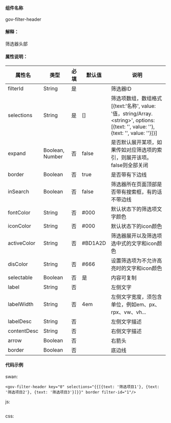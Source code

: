 #### 组件名称
gov-filter-header

#### 解释：
筛选器头部

#### 属性说明：
|属性名 | 类型 | 必填 | 默认值 |说明 |
|---|---|---|---|---|
|filterId |String |是||筛选器ID|
|selections |String |是|[]|筛选项数组，数组格式[{text:&#39;名称&#39;, value: &#39;值，string&#x2F;Array.&lt;string&gt;&#39;, options: [{text: &#39;&#39;, value: &#39;&#39;}, {text: &#39;&#39;, value: &#39;&#39;}]}]|
|expand |Boolean, Number |否|false|是否默认展开某项，如果传如对应筛选项的索引，则展开该项。false则全部关闭|
|border |Boolean |否|true|是否带有下边线|
|inSearch |Boolean |否|false|筛选器所在页面顶部是否带有搜索框，有的话不带边线|
|fontColor |String |否|#000|默认状态下的筛选项文字颜色|
|iconColor |String |否|#000|默认状态下的icon颜色|
|activeColor |String |否|#BD1A2D|筛选器展开以及筛选项选中式的文字和icon颜色|
|disColor |String |否|#666|设置筛选项为不允许高亮时的文字和icon颜色|
|selectable |Boolean |否|是|内容可复制|
|label |String |否||左侧文字|
|labelWidth |String |否|4em|左侧文字宽度，须包含单位，例如em、px、rpx、vw、vh...|
|labelDesc |String |否||左侧文字描述|
|contentDesc |String |否||右侧文字描述|
|arrow |Boolean |否||右箭头|
|border |Boolean |否||底边线|

#### 代码示例
swan:
```
<gov-filter-header key="0" selections="{{[{text: '筛选项目1'}, {text: '筛选项目2'}, {text: '筛选项目3'}]}}" border filter-id="1"/>
```
js:
```

```
css:
```

```